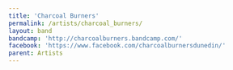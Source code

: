 ```yaml
---
title: 'Charcoal Burners'
permalink: /artists/charcoal_burners/
layout: band
bandcamp: 'http://charcoalburners.bandcamp.com/'
facebook: 'https://www.facebook.com/charcoalburnersdunedin/'
parent: Artists
---
```

